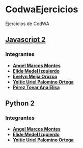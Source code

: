 # CodwaEjercicios
Ejercicios de CodWA

## [Javascript 2](https://github.com/Angel45604/CodwaEjercicios/blob/master/Javascript%202/Clases/Desarrollo%20Web/README.md)
### Integrantes
- **[Angel Marcos Montes](https://github.com/Angel45604)**
- **[Elide Medel Izquierdo](https://github.com/Elide112004)**
- **[Evelyn Mejia Orozco](https://github.com/Evelyn135)**
- **[Yoltic Uriel Palomino Ortega](https://github.com/urielpalomino)**
- **[Pérez Tovar Ana Elisa](https://github.com/ElisaTovar)**


## Python 2
### Integrantes
- **[Angel Marcos Montes](https://github.com/Angel45604)**
- **[Elide Medel Izquierdo](https://github.com/Elide112004)**
- **[Yoltic Uriel Palomino Ortega](https://github.com/urielpalomino)**



